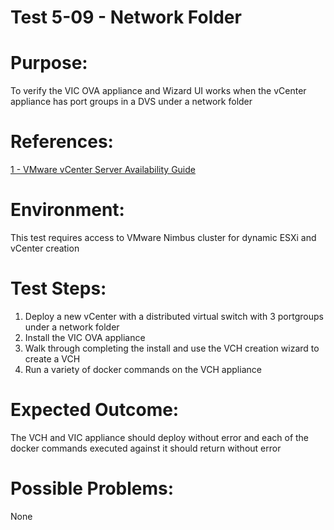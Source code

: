 Test 5-09 - Network Folder
=======

# Purpose:
To verify the VIC OVA appliance and Wizard UI works when the vCenter appliance has port groups in a DVS under a network folder

# References:
[1 - VMware vCenter Server Availability Guide](http://www.vmware.com/files/pdf/techpaper/vmware-vcenter-server-availability-guide.pdf)

# Environment:
This test requires access to VMware Nimbus cluster for dynamic ESXi and vCenter creation

# Test Steps:
1. Deploy a new vCenter with a distributed virtual switch with 3 portgroups under a network folder
2. Install the VIC OVA appliance
3. Walk through completing the install and use the VCH creation wizard to create a VCH
4. Run a variety of docker commands on the VCH appliance

# Expected Outcome:
The VCH and VIC appliance should deploy without error and each of the docker commands executed against it should return without error

# Possible Problems:
None
